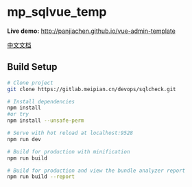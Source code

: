 # mp_sqlvue_temp


**Live demo:** http://panjiachen.github.io/vue-admin-template

[中文文档](https://github.com/PanJiaChen/vue-admin-template/blob/master/README-zh.md)

## Build Setup

```bash
# Clone project
git clone https://gitlab.meipian.cn/devops/sqlcheck.git

# Install dependencies
npm install 
#or try
npm install --unsafe-perm

# Serve with hot reload at localhost:9528
npm run dev

# Build for production with minification
npm run build

# Build for production and view the bundle analyzer report
npm run build --report
```
